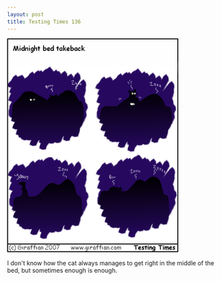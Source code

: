 ```yaml
---
layout: post
title: Testing Times 136
---
```

<img src="/images/tt0136.png">

I don't know how the cat always manages to get right in the middle of the bed, but sometimes enough is enough. 